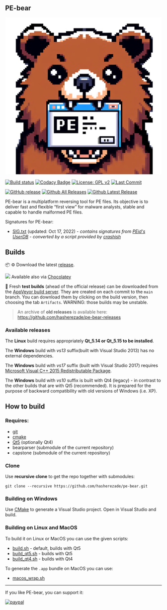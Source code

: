 PE-bear
-

<img src="./logo/main_ico.png" alt="PE-bear logo">

[![Build status](https://ci.appveyor.com/api/projects/status/q2smuy32pqqo0oyn?svg=true)](https://ci.appveyor.com/project/hasherezade/pe-bear)
[![Codacy Badge](https://app.codacy.com/project/badge/Grade/14648384b52b4d979bc1f2246edbd496)](https://www.codacy.com/gh/hasherezade/pe-bear/dashboard?utm_source=github.com&amp;utm_medium=referral&amp;utm_content=hasherezade/pe-bear&amp;utm_campaign=Badge_Grade)
[![License: GPL v2](https://img.shields.io/badge/License-GPL_v2-blue.svg)](https://www.gnu.org/licenses/old-licenses/gpl-2.0.en.html)
[![Last Commit](https://img.shields.io/github/last-commit/hasherezade/pe-bear/main)](https://github.com/hasherezade/pe-bear/commits)

[![GitHub release](https://img.shields.io/github/release/hasherezade/pe-bear.svg)](https://github.com/hasherezade/pe-bear/releases) 
[![Github All Releases](https://img.shields.io/github/downloads/hasherezade/pe-bear-releases/total.svg)](https://github.com/hasherezade/pe-bear-releases/releases) 
[![Github Latest Release](https://img.shields.io/github/downloads/hasherezade/pe-bear/latest/total.svg)](https://github.com/hasherezade/pe-bear/releases) 

PE-bear is a multiplatform reversing tool for PE files. Its objective is to deliver fast and flexible “first view” for malware analysts, stable and capable to handle malformed PE files.

Signatures for PE-bear:
+ [SIG.txt](SIG.txt) (updated: Oct 17, 2022) - *contains signatures from [PEid's UserDB](http://www.softpedia.com/get/Programming/Packers-Crypters-Protectors/PEiD-updated.shtml) - converted by a script provided by [crashish](http://crashish.blogspot.com/2013/09/peid-signature-conversion-for-pe-bear.html)*

## Builds

📦 ⚙️ Download the latest [release](https://github.com/hasherezade/pe-bear/releases).

![](https://community.chocolatey.org/favicon.ico) Available also via [Chocolatey](https://community.chocolatey.org/packages/pebear)

🧪 Fresh **test builds** (ahead of the official release) can be downloaded from the [AppVeyor build server](https://ci.appveyor.com/project/hasherezade/pe-bear). They are created on each commit to the `main` branch. You can download them by clicking on the build version, then choosing the tab `Artifacts`. WARNING: those builds may be unstable.

> An archive of **old releases** is available here: https://github.com/hasherezade/pe-bear-releases

### Available releases

The **Linux** build requires appropriately **Qt_5.14 or Qt_5.15 to be installed**.

The **Windows** build with *vs13* suffix(built with Visual Studio 2013) has no external dependencies.

The **Windows** build with *vs17* suffix (built with Visual Studio 2017) requires [Microsoft Visual C++ 2015 Redistributable Package](https://www.microsoft.com/en-US/download/details.aspx?id=48145).

The **Windows** build with *vs10* suffix is built with Qt4 (legacy) - in contrast to the other builds that are with Qt5 (recommended). It is prepared for the purpose of backward compatibility with old versions of Windows (i.e. XP).

## How to build

### Requires:

+   [git](https://git-scm.com/downloads)
+   [cmake](http://www.cmake.org)
+   [Qt5](https://www.qt.io/download) (optionally Qt4)
+   bearparser (submodule of the current repository)
+   capstone (submodule of the current repository)

### Clone

Use **recursive clone** to get the repo together with submodules:

```console
git clone --recursive https://github.com/hasherezade/pe-bear.git
```

### Building on Windows

Use [CMake](http://www.cmake.org) to generate a Visual Studio project. Open in Visual Studio and build.


### Building on Linux and MacOS

To build it on Linux or MacOS you can use the given scripts:
+   [build.sh](./build.sh) - default, builds with Qt5
+   [build_qt5.sh](./build_qt5.sh) - builds with Qt5
+   [build_qt4.sh](./build_qt4.sh) - builds with Qt4

To generate the `.app` bundle on MacOS you can use:
+   [macos_wrap.sh](./macos_wrap.sh)


---

If you like PE-bear, you can support it:

[![paypal](https://www.paypalobjects.com/en_US/i/btn/btn_donateCC_LG.gif)](https://www.paypal.com/donate/?hosted_button_id=FQX9B9VHCRBF4)

